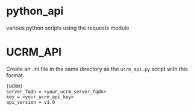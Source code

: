 # python_api
various python scripts using the requests module

# UCRM_API
Create an .ini file in the same directory as the `ucrm_api.py` script with this format.
```
[UCRM]
server_fqdn = <your_ucrm_server_fqdn>
key = <your_ucrm_api_key>
api_version = v1.0
```
